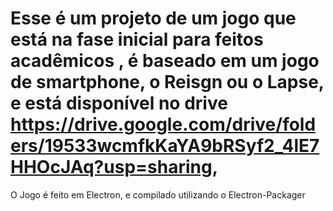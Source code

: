 # Esse é um projeto de um jogo que está na fase inicial para feitos acadêmicos , é baseado em um jogo de smartphone, o Reisgn ou o Lapse, e está disponível no drive https://drive.google.com/drive/folders/19533wcmfkKaYA9bRSyf2_4lE7HHOcJAq?usp=sharing,

O Jogo é feito em Electron, e compilado utilizando o Electron-Packager
